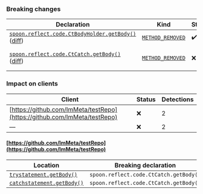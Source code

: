 ### Breaking changes
Declaration | Kind | Status | Impacted clients | Detections
----------- | ---- | ------ | ---------------- | ----------
[`spoon.reflect.code.CtBodyHolder.getBody()`](https://github.com/spoon/spoon/blob/main//src/main/CtBodyHolder.java) ([diff](https://github.com/spoon/spoon/blob/main//src/main/CtBodyHolder.java)) | [`METHOD_REMOVED`]() | :heavy_check_mark: | None | None
[`spoon.reflect.code.CtCatch.getBody()`](https://github.com/spoon/spoon/blob/main//src/main/CtCatch.java) ([diff](https://github.com/spoon/spoon/blob/main//src/main/CtCatch.java)) | [`METHOD_REMOVED`]() | :x: | 1 ([https://github.com/ImMeta/testRepo](https://github.com/ImMeta/testRepo)) | 2

### Impact on clients
Client | Status | Detections
------ | ------ | ----------
[https://github.com/ImMeta/testRepo](https://github.com/ImMeta/testRepo) | :x: | 2
— | :x: | 2

#### [https://github.com/ImMeta/testRepo](https://github.com/ImMeta/testRepo)
Location | Breaking declaration | Kind | Use Type
-------- | -------------------- | ---- | --------
[`trystatement.getBody()`](https://github.com/ImMeta/testRepo/src/main.java) | `spoon.reflect.code.CtCatch.getBody()` | `METHOD_REMOVED` | `METHOD_INVOCATION`
[`catchstatement.getBody()`](https://github.com/ImMeta/testRepo/src/index.java) | `spoon.reflect.code.CtCatch.getBody()` | `METHOD_REMOVED` | `METHOD_INVOCATION`